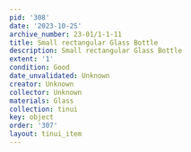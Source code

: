 ```yaml
---
pid: '308'
date: '2023-10-25'
archive_number: 23-01/1-1-11
title: Small rectangular Glass Bottle
description: Small rectangular Glass Bottle
extent: '1'
condition: Good
date_unvalidated: Unknown
creator: Unknown
collector: Unknown
materials: Glass
collection: tinui
key: object
order: '307'
layout: tinui_item
---
```

